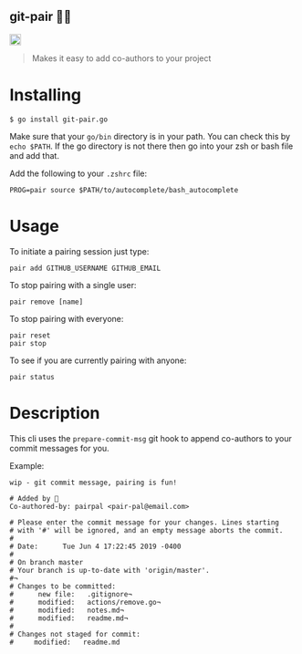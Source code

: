 ## git-pair 🍐🍐

<a href='http://www.recurse.com' title='Made with love at the Recurse Center'><img src='https://cloud.githubusercontent.com/assets/2883345/11325206/336ea5f4-9150-11e5-9e90-d86ad31993d8.png' height='20px'/></a>

> Makes it easy to add co-authors to your project

# Installing

```
$ go install git-pair.go
```

Make sure that your `go/bin` directory is in your path. You can check this by `echo $PATH`. If the go directory is not there then go into your zsh or bash file and add that.

Add the following to your `.zshrc` file:

```
PROG=pair source $PATH/to/autocomplete/bash_autocomplete
```

# Usage

To initiate a pairing session just type:

```
pair add GITHUB_USERNAME GITHUB_EMAIL
```

To stop pairing with a single user:

```
pair remove [name]
```

To stop pairing with everyone:

```
pair reset
pair stop
```

To see if you are currently pairing with anyone:

```
pair status
```

# Description

This cli uses the `prepare-commit-msg` git hook to append co-authors to your commit messages for you.

Example:

```
wip - git commit message, pairing is fun!

# Added by 🍐
Co-authored-by: pairpal <pair-pal@email.com>

# Please enter the commit message for your changes. Lines starting
# with '#' will be ignored, and an empty message aborts the commit.
#
# Date:      Tue Jun 4 17:22:45 2019 -0400
#
# On branch master
# Your branch is up-to-date with 'origin/master'.
#¬
# Changes to be committed:
#      new file:   .gitignore¬
#      modified:   actions/remove.go¬
#      modified:   notes.md¬
#      modified:   readme.md¬
#
# Changes not staged for commit:
#     modified:   readme.md
```
